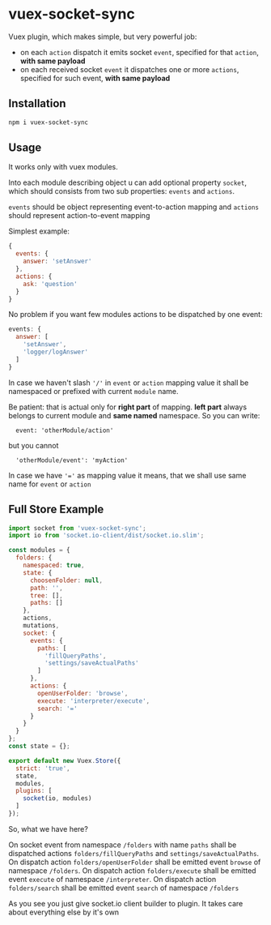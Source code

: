 # vuex-socket-sync

Vuex plugin, which makes simple, but very powerful job: 
 * on each `action` dispatch it emits socket `event`, specified for that `action`, **with same payload**
 * on each received socket `event` it dispatches one or more `actions`, specified for such event, **with same payload**
 
## Installation
 
```bash
npm i vuex-socket-sync
```

## Usage

It works only with vuex modules. 

Into each module describing object u can add optional property `socket`, which should consists from two sub properties: `events` and `actions`. 

`events` should be object representing event-to-action mapping and `actions` should represent action-to-event mapping

Simplest example: 

```javascript
{
  events: {
    answer: 'setAnswer'
  },
  actions: {
    ask: 'question'
  }
}
```

No problem if you want few modules actions to be dispatched by one event:

```javascript
events: {
  answer: [
    'setAnswer',
    'logger/logAnswer'
  ] 
}
```

In case we haven't slash `'/'` in `event` or `action` mapping value it shall be namespaced or prefixed with current `module` name. 

Be patient: that is actual only for **right part** of mapping. **left part** always belongs to current module and **same named** namespace. So you can write: 

```
  event: 'otherModule/action'
```

but you cannot 

```
  'otherModule/event': 'myAction'
```

In case we have `'='` as mapping value it means, that   we shall use same name for `event` or `action`

## Full Store Example

```javascript
import socket from 'vuex-socket-sync';
import io from 'socket.io-client/dist/socket.io.slim';

const modules = {
  folders: {
    namespaced: true,
    state: {
      choosenFolder: null,
      path: '',
      tree: [],
      paths: []
    },
    actions,
    mutations,
    socket: {
      events: {
        paths: [
          'fillQueryPaths',
          'settings/saveActualPaths'
        ]
      },
      actions: {
        openUserFolder: 'browse',
        execute: 'interpreter/execute',
        search: '='
      }
    }
  }
};
const state = {};

export default new Vuex.Store({
  strict: 'true',
  state,
  modules,
  plugins: [
    socket(io, modules)
  ]
});
```

So, what we have here?

On socket event from namespace `/folders` with name `paths` shall be dispatched actions `folders/fillQueryPaths` and `settings/saveActualPaths`.
On dispatch action `folders/openUserFolder` shall be emitted event `browse` of namespace `/folders`.
On dispatch action `folders/execute` shall be emitted event `execute` of namespace `/interpreter`. 
On dispatch action `folders/search` shall be emitted event `search` of namespace `/folders`

As you see you just give socket.io client builder to plugin. It takes care about everything else by it's own 
